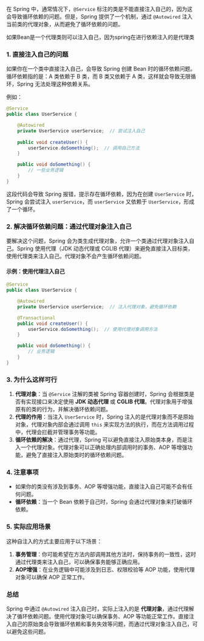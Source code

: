 在 Spring 中，通常情况下，`@Service` 标注的类是不能直接注入自己的，因为这会导致循环依赖的问题。但是，Spring 提供了一个机制，通过 `@Autowired` 注入当前类的代理对象，从而避免了循环依赖的问题。



如果Bean是一个代理类则可以注入自己，因为spring在进行依赖注入的是代理类

### **1. 直接注入自己的问题**

如果你在一个类中直接注入自己，会导致 Spring 创建 Bean 时的循环依赖问题。循环依赖指的是：A 类依赖于 B 类，而 B 类又依赖于 A 类，这样就会导致无限循环，Spring 无法处理这种依赖关系。

例如：

```java
@Service
public class UserService {

    @Autowired
    private UserService userService;  // 尝试注入自己
    
    public void createUser() {
        userService.doSomething();  // 调用自己方法
    }

    public void doSomething() {
        // 一些业务逻辑
    }
}
```

这段代码会导致 Spring 报错，提示存在循环依赖，因为在创建 `UserService` 时，Spring 会尝试注入 `userService`，而 `userService` 又依赖于 `UserService`，形成了一个循环。

### **2. 解决循环依赖问题：通过代理对象注入自己**

要解决这个问题，Spring 会为类生成代理对象，允许一个类通过代理对象注入自己。Spring 使用代理（JDK 动态代理或 CGLIB 代理）来避免直接注入目标类，使用代理类来注入自己。代理对象不会产生循环依赖问题。

#### **示例：使用代理注入自己**

```java
@Service
public class UserService {

    @Autowired
    private UserService userService;  // 注入代理对象，避免循环依赖

    @Transactional
    public void createUser() {
        userService.doSomething();  // 使用代理对象调用方法
    }

    public void doSomething() {
        // 业务逻辑
    }
}
```

### **3. 为什么这样可行**

1. **代理对象**：当 `@Service` 注解的类被 Spring 容器创建时，Spring 会根据类是否有实现接口来决定使用 **JDK 动态代理** 或 **CGLIB 代理**。代理对象用于增强原有的类的行为，并解决循环依赖问题。
2. **代理的作用**：当注入 `UserService` 时，Spring 注入的是代理对象而不是原始对象，代理对象内部会通过调用 `this` 来实现方法的执行，而在方法调用过程中，代理会拦截并管理事务等功能。
3. **循环依赖的解决**：通过代理，Spring 可以避免直接注入原始类本身，而是注入一个代理对象。代理对象可以正确处理内部调用时的事务、AOP 等增强功能，避免了直接注入原始类时的循环依赖问题。

### **4. 注意事项**

- 如果你的类没有涉及到事务、AOP 等增强功能，直接注入自己可能不会有任何问题。
- **循环依赖**：当一个 Bean 依赖于自己时，Spring 会通过代理对象来打破循环依赖。

### **5. 实际应用场景**

这种自注入的方式主要应用于以下场景：

1. **事务管理**：你可能希望在方法内部调用其他方法时，保持事务的一致性，这时通过代理类来注入自己，可以确保事务能够正确应用。
2. **AOP增强**：在业务逻辑中可能涉及到日志、权限校验等 AOP 功能，使用代理对象可以确保 AOP 正常工作。

### **总结**

Spring 中通过 `@Autowired` 注入自己时，实际上注入的是 **代理对象**，通过代理解决了循环依赖问题。使用代理对象可以确保事务、AOP 等功能正常工作。直接注入自己的原始类会导致循环依赖和事务失效等问题，而通过代理对象注入自己，可以避免这些问题。